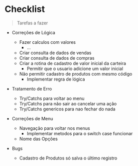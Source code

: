 # Checklist

> Tarefas a fazer

- Correções de Lógica
    - Fazer calculos com valores
        - ...
    - Criar consulta de dados de vendas
    - Criar consulta de dados de compras
    - Criar a rotina de cadastro de valor inicial da carteira
        - Permitir que o usuario adicione um valor inicial
    - Não permitir cadastro de produtos com mesmo código
        - Implementar regra de lógica

- Tratamento de Erro
    - Try/Catchs para voltar ao menu
    - Try/Catchs para não sair ao cancelar uma ação
    - Try/Catchs genericos para nao fechar do nada
    
- Correções de Menu
    - Navegação para voltar nos menus
        - Implementar metodos para o switch case funcionar
    - Nome das Opções

- Bugs
    - Cadastro de Produtos só salva o último registro